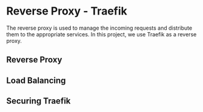 Reverse Proxy - Traefik
=============================

The reverse proxy is used to manage the incoming requests and distribute them to the appropriate services. In this project, we use Traefik as a reverse proxy.


Reverse Proxy
-------------


Load Balancing
------------


Securing Traefik
-----------





